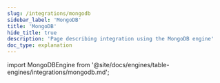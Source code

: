 ```yaml
---
slug: /integrations/mongodb
sidebar_label: 'MongoDB'
title: 'MongoDB'
hide_title: true
description: 'Page describing integration using the MongoDB engine'
doc_type: explanation
---
```


import MongoDBEngine from '@site/docs/engines/table-engines/integrations/mongodb.md';

<MongoDBEngine/>
